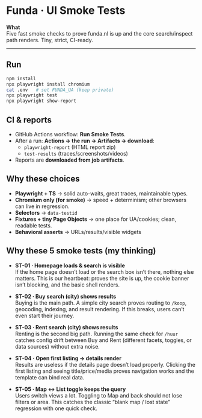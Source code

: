 # Funda · UI Smoke Tests

**What**  
Five fast smoke checks to prove funda.nl is up and the core search/inspect path renders. Tiny, strict, CI-ready.

---

## Run
```bash
npm install
npx playwright install chromium
cat .env   # set FUNDA_UA (keep private)
npx playwright test
npx playwright show-report
```

## CI & reports
- GitHub Actions workflow: **Run Smoke Tests**.
- After a run: **Actions → the run → Artifacts → download**:
  - `playwright-report` (HTML report zip)
  - `test-results` (traces/screenshots/videos)
- Reports are **downloaded from job artifacts**.

## Why these choices
- **Playwright + TS** → solid auto-waits, great traces, maintainable types.
- **Chromium only (for smoke)** → speed + determinism; other browsers can live in regression.
- **Selectors** → `data-testid`
- **Fixtures + tiny Page Objects** → one place for UA/cookies; clean, readable tests.
- **Behavioral asserts** → URLs/results/visible widgets

## Why these 5 smoke tests (my thinking)

- **ST-01 · Homepage loads & search is visible**  
  If the home page doesn’t load or the search box isn’t there, nothing else matters. This is our heartbeat: proves the site is up, the cookie banner isn’t blocking, and the basic shell renders.

- **ST-02 · Buy search (city) shows results**  
  Buying is the main path. A simple city search proves routing to `/koop`, geocoding, indexing, and result rendering. If this breaks, users can’t even start their journey.

- **ST-03 · Rent search (city) shows results**  
  Renting is the second big path. Running the same check for `/huur` catches config drift between Buy and Rent (different facets, toggles, or data sources) without extra noise.

- **ST-04 · Open first listing → details render**  
  Results are useless if the details page doesn’t load properly. Clicking the first listing and seeing title/price/media proves navigation works and the template can bind real data.

- **ST-05 · Map ↔ List toggle keeps the query**  
  Users switch views a lot. Toggling to Map and back should not lose filters or area. This catches the classic “blank map / lost state” regression with one quick check.

  